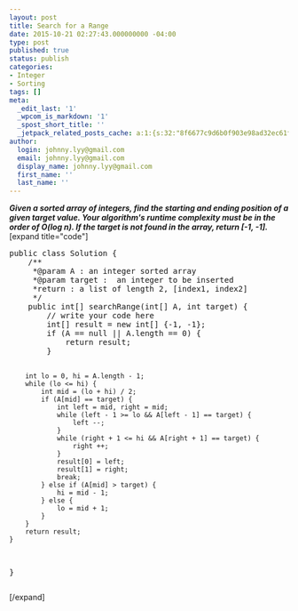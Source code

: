 ```yaml
---
layout: post
title: Search for a Range
date: 2015-10-21 02:27:43.000000000 -04:00
type: post
published: true
status: publish
categories:
- Integer
- Sorting
tags: []
meta:
  _edit_last: '1'
  _wpcom_is_markdown: '1'
  _spost_short_title: ''
  _jetpack_related_posts_cache: a:1:{s:32:"8f6677c9d6b0f903e98ad32ec61f8deb";a:2:{s:7:"expires";i:1465970988;s:7:"payload";a:3:{i:0;a:1:{s:2:"id";i:1087;}i:1;a:1:{s:2:"id";i:157;}i:2;a:1:{s:2:"id";i:159;}}}}
author:
  login: johnny.lyy@gmail.com
  email: johnny.lyy@gmail.com
  display_name: johnny.lyy@gmail.com
  first_name: ''
  last_name: ''
---
```

<p><strong><em>Given a sorted array of integers, find the starting and ending position of a given target value. Your algorithm's runtime complexity must be in the order of O(log n). If the target is not found in the array, return [-1, -1].</em></strong><br />
[expand title="code"]</p>
<pre>
public class Solution {
    /** 
     *@param A : an integer sorted array
     *@param target :  an integer to be inserted
     *return : a list of length 2, [index1, index2]
     */
    public int[] searchRange(int[] A, int target) {
        // write your code here
        int[] result = new int[] {-1, -1};
        if (A == null || A.length == 0) {
            return result;
        }
        
        int lo = 0, hi = A.length - 1;
        while (lo <= hi) {
            int mid = (lo + hi) / 2;
            if (A[mid] == target) {
                int left = mid, right = mid;
                while (left - 1 >= lo && A[left - 1] == target) {
                    left --;
                }
                while (right + 1 <= hi && A[right + 1] == target) {
                    right ++;
                }
                result[0] = left;
                result[1] = right;
                break;
            } else if (A[mid] > target) {
                hi = mid - 1;
            } else {
                lo = mid + 1;
            }
        }
        return result;
    }
}
</pre>
<p>[/expand]</p>
